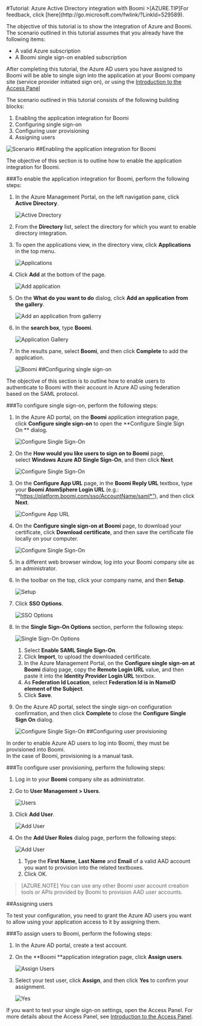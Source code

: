<properties pageTitle="Tutorial: Azure Active Directory integration with Boomi | Windows Azure" description="Learn how to use Boomi with Azure Active Directory to enable single sign-on, automated provisioning, and more!." services="active-directory" authors="MarkusVi"  documentationCenter="na" manager="stevenpo"/>
<tags
	ms.service="active-directory"
	ms.date="08/01/2015"
	wacn.date=""/>
#Tutorial: Azure Active Directory integration with Boomi
<!-- deleted by customization
>[AZURE.TIP]For feedback, click [here](https://social.msdn.microsoft.com/Forums/azure/zh-cn/4edc9634-6c56-4fc0-8336-2b549a29959a/tutorial-azure-active-directory-integration-with-boomi?forum=WindowsAzureAD).
-->
<!-- keep by customization: begin -->
>[AZURE.TIP]For feedback, click [here](http://go.microsoft.com/fwlink/?LinkId=529589).
<!-- keep by customization: end -->

The objective of this tutorial is to show the integration of Azure and Boomi.  
The scenario outlined in this tutorial assumes that you already have the following items:

-   A valid Azure subscription
-   A Boomi single sign-on enabled subscription

After completing this tutorial, the Azure AD users you have assigned to Boomi will be able to single sign into the application at your Boomi company site (service provider initiated sign on), or using the [Introduction to the Access Panel](https://msdn.microsoft.com/zh-cn/library/dn308586)

The scenario outlined in this tutorial consists of the following building blocks:

1.  Enabling the application integration for Boomi
2.  Configuring single sign-on
3.  Configuring user provisioning
4.  Assigning users

![Scenario](./media/active-directory-saas-boomi-tutorial/IC791134.png "Scenario")
##Enabling the application integration for Boomi

The objective of this section is to outline how to enable the application integration for Boomi.

###To enable the application integration for Boomi, perform the following steps:

1.  In the Azure Management Portal, on the left navigation pane, click **Active Directory**.

    ![Active Directory](./media/active-directory-saas-boomi-tutorial/IC700993.png "Active Directory")

2.  From the **Directory** list, select the directory for which you want to enable directory integration.

3.  To open the applications view, in the directory view, click **Applications** in the top menu.

    ![Applications](./media/active-directory-saas-boomi-tutorial/IC700994.png "Applications")

4.  Click **Add** at the bottom of the page.

    ![Add application](./media/active-directory-saas-boomi-tutorial/IC749321.png "Add application")

5.  On the **What do you want to do** dialog, click **Add an application from the gallery**.

    ![Add an application from gallerry](./media/active-directory-saas-boomi-tutorial/IC749322.png "Add an application from gallerry")

6.  In the **search box**, type **Boomi**.

    ![Application Gallery](./media/active-directory-saas-boomi-tutorial/IC790822.png "Application Gallery")

7.  In the results pane, select **Boomi**, and then click **Complete** to add the application.

    ![Boomi](./media/active-directory-saas-boomi-tutorial/IC790823.png "Boomi")
##Configuring single sign-on

The objective of this section is to outline how to enable users to authenticate to Boomi with their account in Azure AD using federation based on the SAML protocol.

###To configure single sign-on, perform the following steps:

1.  In the Azure AD portal, on the **Boomi** application integration page, click **Configure single sign-on** to open the **Configure Single Sign On ** dialog.

    ![Configure Single Sign-On](./media/active-directory-saas-boomi-tutorial/IC790824.png "Configure Single Sign-On")

2.  On the **How would you like users to sign on to Boomi** page, select **Windows Azure AD Single Sign-On**, and then click **Next**.

    ![Configure Single Sign-On](./media/active-directory-saas-boomi-tutorial/IC790825.png "Configure Single Sign-On")

3.  On the **Configure App URL** page, in the **Boomi Reply URL** textbox, type your **Boomi AtomSphere Login URL** (e.g.: “*https://platform.boomi.com/sso/AccountName/saml*”), and then click **Next**.

    ![Configure App URL](./media/active-directory-saas-boomi-tutorial/IC790826.png "Configure App URL")

4.  On the **Configure single sign-on at Boomi** page, to download your certificate, click **Download certificate**, and then save the certificate file locally on your computer.

    ![Configure Single Sign-On](./media/active-directory-saas-boomi-tutorial/IC790827.png "Configure Single Sign-On")

5.  In a different web browser window, log into your Boomi company site as an administrator.

6.  In the toolbar on the top, click your company name, and then **Setup**.

    ![Setup](./media/active-directory-saas-boomi-tutorial/IC790828.png "Setup")

7.  Click **SSO Options**.

    ![SSO Options](./media/active-directory-saas-boomi-tutorial/IC790829.png "SSO Options")

8.  In the **Single Sign-On Options** section, perform the following steps:

    ![Single Sign-On Options](./media/active-directory-saas-boomi-tutorial/IC790830.png "Single Sign-On Options")

    1.  Select **Enable SAML Single Sign-On**.
    2.  Click **Import**, to upload the downloaded certificate.
    3.  In the Azure Management Portal, on the **Configure single sign-on at Boomi** dialog page, copy the **Remote Login URL** value, and then paste it into the **Identity Provider Login URL** textbox.
    4.  As **Federation Id Location**, select **Federation Id is in NameID element of the Subject**.
    5.  Click **Save**.

9.  On the Azure AD portal, select the single sign-on configuration confirmation, and then click **Complete** to close the **Configure Single Sign On** dialog.

    ![Configure Single Sign-On](./media/active-directory-saas-boomi-tutorial/IC775560.png "Configure Single Sign-On")
##Configuring user provisioning

In order to enable Azure AD users to log into Boomi, they must be provisioned into Boomi.  
In the case of Boomi, provisioning is a manual task.

###To configure user provisioning, perform the following steps:

1.  Log in to your **Boomi** company site as administrator.

2.  Go to **User Management \> Users**.

    ![Users](./media/active-directory-saas-boomi-tutorial/IC790831.png "Users")

3.  Click **Add User**.

    ![Add User](./media/active-directory-saas-boomi-tutorial/IC790832.png "Add User")

4.  On the **Add User Roles** dialog page, perform the following steps:

    ![Add User](./media/active-directory-saas-boomi-tutorial/IC790833.png "Add User")

    1.  Type the **First Name**, **Last Name** and **Email** of a valid AAD account you want to provision into the related textboxes.
    2.  Click OK.

>[AZURE.NOTE] You can use any other Boomi user account creation tools or APIs provided by Boomi to provision AAD user accounts.

##Assigning users

To test your configuration, you need to grant the Azure AD users you want to allow using your application access to it by assigning them.

###To assign users to Boomi, perform the following steps:

1.  In the Azure AD portal, create a test account.

2.  On the **Boomi **application integration page, click **Assign users**.

    ![Assign Users](./media/active-directory-saas-boomi-tutorial/IC790834.png "Assign Users")

3.  Select your test user, click **Assign**, and then click **Yes** to confirm your assignment.

    ![Yes](./media/active-directory-saas-boomi-tutorial/IC767830.png "Yes")

If you want to test your single sign-on settings, open the Access Panel. For more details about the Access Panel, see [Introduction to the Access Panel](https://msdn.microsoft.com/zh-cn/library/dn308586).
